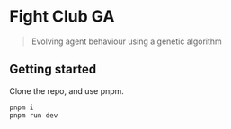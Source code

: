 # Fight Club GA

> Evolving agent behaviour using a genetic algorithm

## Getting started

Clone the repo, and use pnpm.

```
pnpm i
pnpm run dev
```
